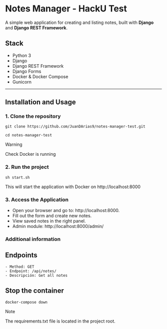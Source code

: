 # Notes Manager - HackU Test

A simple web application for creating and listing notes, built with **Django** and **Django REST Framework**.

## Stack

- Python 3
- Django
- Django REST Framework
- Django Forms
- Docker & Docker Compose
- Gunicorn

---

## Installation and Usage

### 1. Clone the repository

```
git clone https://github.com/JuanDArias9/notes-manager-test.git
```

```
cd notes-manager-test
```

> [!WARNING]
> Check Docker is running

### 2. Run the project

```
sh start.sh
```

This will start the application with Docker on http://localhost:8000

### 3. Access the Application

- Open your browser and go to: http://localhost:8000.
- Fill out the form and create new notes.
- View saved notes in the right panel.
- Admin module: http://localhost:8000/admin/

### Additional information

## Endpoints

```
- Method: GET
- Endpoint: /api/notes/
- Descripción: Get all notes
```

## Stop the container

```
docker-compose down
```

> [!NOTE]
> The requirements.txt file is located in the project root.
